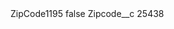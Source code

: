 <?xml version="1.0" encoding="UTF-8"?>
<CustomMetadata xmlns="http://soap.sforce.com/2006/04/metadata" xmlns:xsi="http://www.w3.org/2001/XMLSchema-instance" xmlns:xsd="http://www.w3.org/2001/XMLSchema">
    <label>ZipCode1195</label>
    <protected>false</protected>
    <values>
        <field>Zipcode__c</field>
        <value xsi:type="xsd:string">25438</value>
    </values>
</CustomMetadata>
